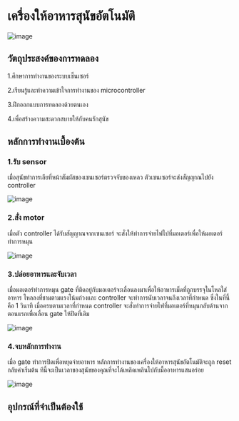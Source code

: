 # เครื่องให้อาหารสุนัขอัตโนมัติ

![image](https://user-images.githubusercontent.com/98943546/153739129-96c6436b-cc37-4895-a3ef-d7682faf6c88.png)


## วัตถุประสงค์ของการทดลอง

1.ศึกษาการทำงานของระบบเซ็นเซอร์

2.เรียนรู้และทำความเข้าใจการทำงานของ microcontroller

3.ฝึกออกแบบการทดลองด้วยตนเอง

4.เพื่อสร้างความสะดวกสบายให้กับคนรักสุนัข

## หลักการทำงานเบื้องต้น

### 1.รับ sensor 
เมื่อสุนัขทำการเลียที่หน้าสัมผัสของเซนเซอร์ตรวจจับของเหลว ตัวเซนเซอร์จะส่งสัญญาณไปยัง controller

![image](https://user-images.githubusercontent.com/98943546/153739173-06e4b418-523b-4ace-9738-6de2f2a485a5.png)

### 2.สั่ง motor
เมื่อตัว controller ได้รับสัญญาณจากเซนเซอร์ จะสั่งให้ทำการจ่ายไฟไปที่มอเตอร์เพื่อให้มอเตอร์ทำการหมุน

![image](https://user-images.githubusercontent.com/98943546/153739388-fa3abf7d-3542-4c0d-aa57-6260cf23d4e5.png)

### 3.ปล่อยอาหารและจับเวลา
เมื่อมอเตอร์ทำการหมุน gate ที่ติดอยู่กับมอเตอร์จะเลื่อนลงมาเพื่อให้อาหารเม็ดที่ถูกบรรจุในโหลใส่อาหาร ไหลลงที่ชามตามแรงโน้มถ่วงและ controller จะทำการนับเวลาจนถึงเวลาที่กำหนด ซึ่งในที่นี้คือ 1 วินาที เมื่อครบตามเวลาที่กำหนด controller จะสั่งทำการจ่ายไฟที่มอเตอร์ที่หมุนกลับด้านจากตอนแรกเพื่อเลื่อน gate ให้ปิดที่เดิม

![image](https://user-images.githubusercontent.com/98943546/153739511-658523e8-a54c-4248-94fa-e999aa67bc81.png)

### 4.จบหลักการทำงาน
เมื่อ gate ทำการปิดเพื่อหยุดจ่ายอาหาร หลักการทำงานของเครื่องให้อาหารสุนัขอัตโนมัติจะถูก reset กลับค่าเริ่มต้น ทีนี้จะเป็นเวลาของสุนัขของคุณที่จะได้เพลิดเพลินไปกับมื้ออาหารแสนอร่อย

![image](https://user-images.githubusercontent.com/98943546/153739629-985267e5-1de2-4027-818c-69ef3393fc28.png)




## อุปกรณ์ที่จำเป็นต้องใช้
